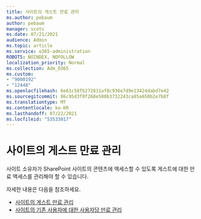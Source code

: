```yaml
---
title: 사이트의 게스트 만료 관리
ms.author: pebaum
author: pebaum
manager: scotv
ms.date: 07/21/2021
audience: Admin
ms.topic: article
ms.service: o365-administration
ROBOTS: NOINDEX, NOFOLLOW
localization_priority: Normal
ms.collection: Adm_O365
ms.custom:
- "9000192"
- "12448"
ms.openlocfilehash: 6e61c58fb272811af8c936e7d9e13424dabd7e42
ms.sourcegitcommit: 86c95d3f0f268e500b3732243ca85a650b2e7b8f
ms.translationtype: MT
ms.contentlocale: ko-KR
ms.lasthandoff: 07/22/2021
ms.locfileid: "53533017"
---
```

# <a name="manage-guest-expiration-for-a-site"></a>사이트의 게스트 만료 관리

사이트 소유자가 SharePoint 사이트의 콘텐츠에 액세스할 수 있도록 게스트에 대한 만료 액세스를 관리해야 할 수 있습니다.

자세한 내용은 다음을 참조하세요.

- [사이트의 게스트 만료 관리](https://support.microsoft.com/office/manage-guest-expiration-for-a-site-25bee24f-42ad-4ee8-8402-4186eed74dea)
- [사이트의 기존 사용자에 대한 사용자당 만료 관리](/sharepoint/dev/solution-guidance/manage-user-sharing-expiration)